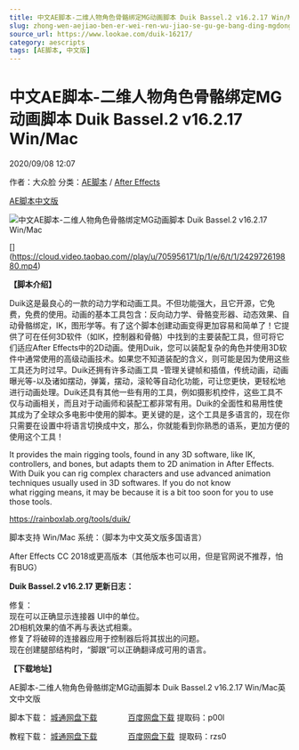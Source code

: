 ```yaml
---
title: 中文AE脚本-二维人物角色骨骼绑定MG动画脚本 Duik Bassel.2 v16.2.17 Win/Mac
slug: zhong-wen-aejiao-ben-er-wei-ren-wu-jiao-se-gu-ge-bang-ding-mgdong-hua-jiao-ben-duik-bassel-2-v16-2-17-win-mac
source_url: https://www.lookae.com/duik-16217/
category: aescripts
tags: [AE脚本, 中文版]
---
```

# 中文AE脚本-二维人物角色骨骼绑定MG动画脚本 Duik Bassel.2 v16.2.17 Win/Mac

2020/09/08 12:07

作者：大众脸
分类：[AE脚本](https://www.lookae.com/after-effects/aescripts/) / [After Effects](https://www.lookae.com/after-effects/)

[AE脚本](https://www.lookae.com/tag/ae%e8%84%9a%e6%9c%ac/)[中文版](https://www.lookae.com/tag/%e4%b8%ad%e6%96%87%e7%89%88/)

![中文AE脚本-二维人物角色骨骼绑定MG动画脚本 Duik Bassel.2 v16.2.17 Win/Mac](https://www.lookae.com/wp-content/uploads/2019/11/Duik-Bassel-2.jpg "中文AE脚本-二维人物角色骨骼绑定MG动画脚本 Duik Bassel.2 v16.2.17 Win/Mac-LookAE.com")

[﻿[﻿]("https://cloud.video.taobao.com//play/u/705956171/p/1/e/6/t/1/242972619880.mp4)](https://cloud.video.taobao.com//play/u/705956171/p/1/e/6/t/1/242972619880.mp4)

**【脚本介绍】**

Duik这是最良心的一款的动力学和动画工具。不但功能强大，且它开源，它免费，免费的使用。动画的基本工具包含：反向动力学、骨骼变形器、动态效果、自动骨骼绑定，IK，图形学等。有了这个脚本创建动画变得更加容易和简单了！它提供了可在任何3D软件（如IK，控制器和骨骼）中找到的主要装配工具，但可将它们适应After Effects中的2D动画。使用Duik，您可以装配复杂的角色并使用3D软件中通常使用的高级动画技术。如果您不知道装配的含义，则可能是因为使用这些工具还为时过早。Duik还拥有许多动画工具 -管理关键帧和插值，传统动画，动画曝光等-以及诸如摆动，弹簧，摆动，滚轮等自动化功能，可让您更快，更轻松地进行动画处理。Duik还具有其他一些有用的工具，例如摄影机控件，这些工具不仅与动画相关，而且对于动画师和装配工都非常有用。Duik的全面性和易用性使其成为了全球众多电影中使用的脚本。更关键的是，这个工具是多语言的，现在你只需要在设置中将语言切换成中文，那么，你就能看到你熟悉的语系，更加方便的使用这个工具！

It provides the main rigging tools, found in any 3D software, like IK, controllers, and bones, but adapts them to 2D animation in After Effects. With Duik you can rig complex characters and use advanced animation techniques usually used in 3D softwares. If you do not know what rigging means, it may be because it is a bit too soon for you to use those tools.

https://rainboxlab.org/tools/duik/

脚本支持 Win/Mac 系统：（脚本为中文英文版多国语言）

After Effects CC 2018或更高版本（其他版本也可以用，但是官网说不推荐，怕有BUG）

**Duik Bassel.2 v16.2.17 更新日志：**

修复：  
现在可以正确显示连接器 UI中的单位。  
2D相机效果的值不再与表达式相乘。  
修复了将破碎的连接器应用于控制器后将其拔出的问题。  
现在创建腿部结构时，“脚跟”可以正确翻译成可用的语言。

**【下载地址】**

AE脚本-二维人物角色骨骼绑定MG动画脚本 Duik Bassel.2 v16.2.17 Win/Mac英文中文版

脚本下载： [城通网盘下载](https://089u.com/file/680462-460634683)              [百度网盘下载](https://pan.baidu.com/s/1nMDOCmZv224lTmDhsv85zg) 提取码：p00l

教程下载： [城通网盘下载](https://089u.com/file/680462-450137231)              [百度网盘下载](https://pan.baidu.com/s/1pLL9FIGMEM2-sVAW6wybhg)  提取码：rzs0
